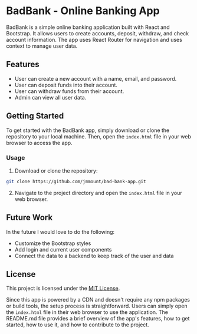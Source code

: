 # BadBank - Online Banking App

BadBank is a simple online banking application built with React and Bootstrap. It allows users to create accounts, deposit, withdraw, and check account information. The app uses React Router for navigation and uses context to manage user data.

## Features

- User can create a new account with a name, email, and password.
- User can deposit funds into their account.
- User can withdraw funds from their account.
- Admin can view all user data.

## Getting Started

To get started with the BadBank app, simply download or clone the repository to your local machine. Then, open the `index.html` file in your web browser to access the app.

### Usage

1. Download or clone the repository:

```bash
git clone https://github.com/jmmount/bad-bank-app.git
```

2. Navigate to the project directory and open the `index.html` file in your web browser.



## Future Work

In the future I would love to do the following:
- Customize the Bootstrap styles
- Add login and current user components
- Connect the data to a backend to keep track of the user and data

## License

This project is licensed under the [MIT License](LICENSE).

Since this app is powered by a CDN and doesn't require any npm packages or build tools, the setup process is straightforward. Users can simply open the `index.html` file in their web browser to use the application. The README.md file provides a brief overview of the app's features, how to get started, how to use it, and how to contribute to the project.